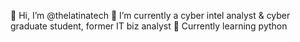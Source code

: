👋 Hi, I’m @thelatinatech
👀 I’m currently a cyber intel analyst & cyber graduate student, former IT biz analyst
🌱 Currently learning python

<!---
thelatinatech/thelatinatech is a ✨ special ✨ repository because its `README.md` (this file) appears on your GitHub profile.
You can click the Preview link to take a look at your changes.
--->
